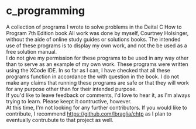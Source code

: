 # c_programming
A collection of programs I wrote to solve problems in the Deital C How to Program 7th Edition book
All work was done by myself, Courtney Holsinger, without the aide of online study guides or solutions books.
The intended use of these programs is to display my own work, and not the be used as a free solution manual.  
I do not give my permission for these programs to be used in any way other than to serve as an example of my own work.
These programs were written using the XCode IDE.
In so far as I can, I have checked that all these programs function in accordance the with question in the book. 
I do not make any claims that running these programs are safe or that they will work for any purpose other than 
for their intended purpose.  
If you'd like to leave feedback or comments, I'd love to hear it, as I'm always trying to learn.  Please keept it contructive, however.  
At this time, I'm not looking for any further contributors.  If you would like to contribute, I recommend https://github.com/lbraglia/chtp as I plan to eventually contrubute to that project as well.  

